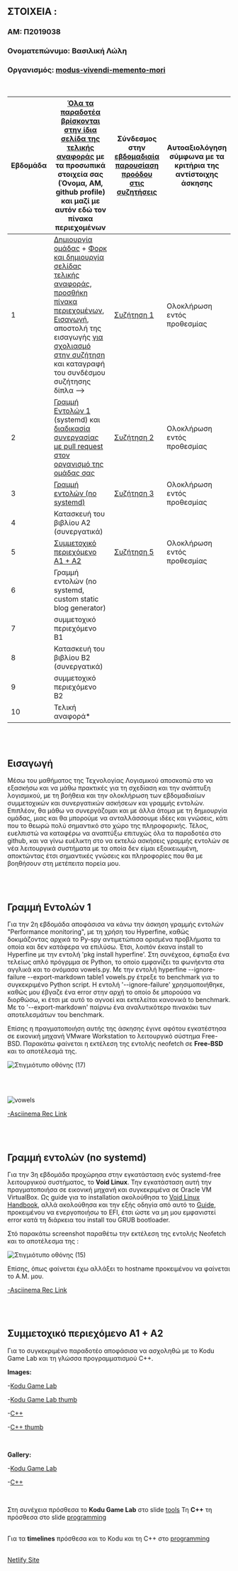 ## ΣΤΟΙΧΕΙΑ : 

### ΑΜ: Π2019038
### Ονοματεπώνυμο: Βασιλική Λώλη 
### Οργανισμός: [modus-vivendi-memento-mori](https://github.com/modus-vivendi-memento-mori)

<br>

| Εβδομάδα | [Όλα τα παραδοτέα βρίσκονται στην ίδια σελίδα της τελικής αναφοράς](https://epidrome.github.io/teaching/deliverables/) με τα προσωπικά στοιχεία σας (Όνομα, ΑΜ, github profile) και μαζί με αυτόν εδώ τον πίνακα περιεχομένων | Σύνδεσμος στην [εβδομαδιαία παρουσίαση προόδου στις συζητήσεις](https://github.com/courses-ionio/help/discussions/categories/show-and-tell) | Αυτοαξιολόγηση σύμφωνα με τα κριτήρια της αντίστοιχης άσκησης |
| --- | --- | --- | --- |
| 1 | [Δημιουργία ομάδας](https://epidrome.github.io/teaching/team/) + [Φορκ και δημιουργία σελίδας τελικής αναφοράς](https://epidrome.github.io/teaching/guide/), [προσθήκη πίνακα περιεχομένων](https://raw.githubusercontent.com/courses-ionio/sw/master/README.md), [<a href="#Εισαγωγή"><span class="toctext">Εισαγωγή</span></a>](https://epidrome.github.io/teaching/intro/), αποστολή της εισαγωγής [για σχολιασμό στην συζήτηση](https://github.com/courses-ionio/sw/discussions/categories/show-and-tell) και καταγραφή του συνδέσμου συζήτησης δίπλα --> | [Συζήτηση 1](https://github.com/courses-ionio/sw/discussions/1177) | Ολοκλήρωση εντός προθεσμίας |
| 2 | <a href="#Γραμμή Εντολών 1"><span class="toctext">Γραμμή Εντολών 1</span></a> (systemd) και [διαδικασία συνεργασίας με pull request στον οργανισμό της ομάδας σας](https://epidrome.github.io/teaching/team) | [Συζήτηση 2](https://github.com/courses-ionio/sw/discussions/1275) | Ολοκλήρωση εντός προθεσμίας |
| 3 | <a href="#Γραμμή εντολών (no systemd)"><span class="toctext">Γραμμή εντολών (no systemd)</span></a> | [Συζήτηση 3](https://github.com/courses-ionio/sw/discussions/1327)  | Ολοκλήρωση εντός προθεσμίας |
| 4 | Κατασκευή του βιβλίου Α2 (συνεργατικά) | | |
| 5 | <a href="#Συμμετοχικό περιεχόμενο A1 + A2"><span class="toctext">Συμμετοχικό περιεχόμενο A1 + A2</span></a> | [Συζήτηση 5](https://github.com/courses-ionio/sw/discussions/1403) | Ολοκλήρωση εντός προθεσμίας |
| 6 | Γραμμή εντολών (no systemd, custom static blog generator) | | |
| 7 | συμμετοχικό περιεχόμενο B1 | | |
| 8 | Κατασκευή του βιβλίου Β2 (συνεργατικά) | | |
| 9 | συμμετοχικό περιεχόμενο B2 | | |
| 10 | Τελική αναφορά* | | |



<br><br/>

<h2><span id="Εισαγωγή">Εισαγωγή</span></h2>

Μέσω του μαθήματος της Τεχνολογίας Λογισμικού αποσκοπώ στο να εξασκήσω και να μάθω πρακτικές για τη σχεδίαση και την ανάπτυξη λογισμικού, με τη βοήθεια και την 
ολοκλήρωση των εβδομαδιαίων συμμετοχικών και συνεργατικών ασκήσεων και γραμμής εντολών. Επιπλέον, θα μάθω να συνεργάζομαι και με άλλα άτομα με τη δημιουργία ομάδας,
μιας και θα μπορούμε να ανταλλάσσουμε ιδέες και γνώσεις, κάτι που το θεωρώ πολύ σημαντικό στο χώρο της πληροφορικής. Τέλος, ευελπιστώ να καταφέρω να αναπτύξω επιτυχώς όλα τα παραδοτέα στο github, και να γίνω ευέλικτη στο να εκτελώ ασκήσεις γραμμής εντολών σε νέα λειτουργικά συστήματα με τα οποία δεν είμαι εξοικειωμένη, αποκτώντας έτσι σημαντικές γνώσεις και πληροφορίες που θα με βοηθήσουν στη μετέπειτα πορεία μου.

<br><br/>



<h2><span id="Γραμμή Εντολών 1">Γραμμή Εντολών 1</span></h2>

Για την 2η εβδομάδα αποφάσισα να κάνω την άσκηση γραμμής εντολών "Performance monitoring", με τη χρήση του Hyperfine, καθώς δοκιμάζοντας αρχικά το Py-spy αντιμετώπισα ορισμένα προβλήματα τα οποία και δεν κατάφερα να επιλύσω. Έτσι, λοιπόν έκανα install το Hyperfine με την εντολή 'pkg install hyperfine'. Στη συνέχεοα, έφτιαξα ένα τελείως απλό πρόγρμμα σε Python, το οποίο εμφανίζει τα φωνήεντα στα αγγλικά και το ονόμασα vowels.py. Με την εντολή hyperfine --ignore-failure --export-markdown table1 vowels.py έτρεξε το benchmark για το συγκεκριμένο Python script. Η εντολή '--ignore-failure' χρησιμοποιήθηκε, καθώς μου έβγαζε ένα error στην αρχή το οποίο δε μπορούσα να διορθώσω, κι έτσι με αυτό το αγνοεί και εκτελείται κανονικά to benchmark. Με το '--export-markdown' παίρνω ένα αναλυτικότερο πινακάκι των αποτελεσμάτων του benchmark. <br>

Επίσης η πραγματοποιήση αυτής της άσκησης έγινε αφότου εγκατέστησα σε εικονική μηχανή VMware Workstation το λειτουργικό σύστημα Free-BSD. Παρακάτω φαίνεται η εκτέλεση της εντολής neofetch σε <strong>Free-BSD</strong> και το αποτέλεσμά της. <br>

![Στιγμιότυπο οθόνης (17)](https://user-images.githubusercontent.com/72350646/222905311-4898d19d-350a-48c6-9908-564f608b9c22.png)

<br/><br>

![vowels](https://user-images.githubusercontent.com/72350646/221419973-5402a8ba-d86f-46c9-8de9-fb152d4093ef.png)


[-Asciinema Rec Link](https://asciinema.org/a/563027)


<br><br/>

<h2><span id="Γραμμή εντολών (no systemd)">Γραμμή εντολών (no systemd)</span></h2>

Για την 3η εβδομάδα προχώρησα στην εγκατάσταση ενός systemd-free λειτουργικού συστήματος, το <strong>Void Linux</strong>. Την εγκατάσταση αυτή την πραγματοποιήσα σε εικονική μηχανή και συγκεκριμένα σε Oracle VM VirtualBox. Ως guide για το installation ακολούθησα το [Void Linux Handbook](https://docs.voidlinux.org/installation/live-images/guide.html), αλλά ακολούθησα και την εξής οδηγία από αυτό το [Guide](https://linuxiac.com/void-linux-installation/#4-10-partition-the-disk), προκειμένου να ενεργοποιήσω το EFI, έτσι ώστε να μη μου εμφανιστεί error κατά τη διάρκεια του install του GRUB bootloader. 

Στό παρακάτω screenshot παραθέτω την εκτέλεση της εντολής Neofetch και το αποτέλεσμα της : 

![Στιγμιότυπο οθόνης (15)](https://user-images.githubusercontent.com/72350646/222903789-e915ac63-b216-42a7-b131-ddaa34ebc9ab.png)

Επίσης, όπως φαίνεται έχω αλλάξει το hostname προκειμένου να φαίνεται το Α.Μ. μου.

[-Asciinema Rec Link](https://asciinema.org/a/564608)

<br><br/>


<h2><span id="Συμμετοχικό περιεχόμενο A1 + A2">Συμμετοχικό περιεχόμενο A1 + A2</span></h2>

Για το συγκεκριμένο παραδοτέο αποφάσισα να ασχοληθώ με το Kodu Game Lab και τη γλώσσα προγραμματισμού C++. 
<br>

<strong>Images:</strong>

-[Kodu Game Lab](https://github.com/p19loli/images/blob/master/kodu.jpg)

-[Kodu Game Lab thumb](https://github.com/p19loli/images/blob/master/kodu-thumb.jpg)

-[C++](https://github.com/p19loli/images/blob/master/C%2B%2B.jpg)

-[C++ thumb](https://github.com/p19loli/images/blob/master/C%2B%2B-thumb.jpg)

<br>

<strong>Gallery:</strong>

-[Kodu Game Lab](https://github.com/p19loli/_gallery/blob/master/kodu-game-lab.md)

-[C++](https://github.com/p19loli/_gallery/blob/master/C%2B%2B.md)

<br>

Στη συνέχεια πρόσθεσα το <strong>Kodu Game Lab</strong> στο slide [tools](https://github.com/p19loli/site/blob/master/_slides/tools.md)
Τη <strong>C++</strong> τη πρόσθεσα στο slide [programming](https://github.com/p19loli/site/blob/master/_slides/programming.md)
<br><br>

Για τα <strong>timelines</strong> πρόσθεσα και το Kodu και τη C++ στο [programming](https://github.com/p19loli/site/blob/master/_timeline/programming.md)
<br><br>

[Netlify Site](https://resonant-seahorse-61fcf8.netlify.app)
<br><br>
